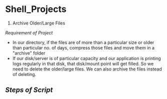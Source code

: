 # Shell_Projects

1. Archive Older/Large Files

_*Requirement of Project*_
- In our directory, if the files are of more than a particular size or older than particular no. of days, compress those files and move them in a "archive" folder
- If our disk/server is of particular capacity and our application is printing logs regularly in that disk, that disk/mount point will get filled. So we need to delete the older/large files. We can also archive the files instead of deleting.

_*Steps of Script*_
- 

